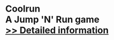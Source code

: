 # Coolrun<br />A Jump 'N' Run game<br />[>> Detailed information](https://secure.shareit.com/shareit/product.html?productid=300060505&affiliateid=200057808)